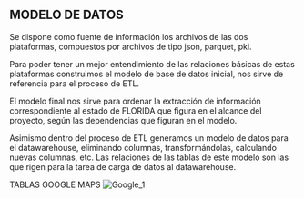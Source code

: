 ## MODELO DE DATOS
Se dispone como fuente de información los archivos de las dos plataformas, compuestos por archivos de tipo json, parquet, pkl.

Para poder tener un mejor entendimiento de las relaciones básicas de estas plataformas construimos el modelo de base de datos inicial, nos sirve de referencia para el proceso de ETL.

El modelo final nos sirve para ordenar la extracción de información correspondiente al estado de FLORIDA que figura en el alcance del proyecto, según las dependencias que figuran en el modelo. 

Asimismo dentro del proceso de ETL generamos un modelo de datos para el datawarehouse, eliminando columnas, transformándolas, calculando nuevas columnas, etc. Las relaciones de las tablas de este modelo son las que rigen para la tarea de carga de datos al datawarehouse.

TABLAS GOOGLE MAPS
![Google_1]("8_Imagenes/modelo_google_1.png)

